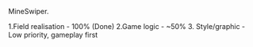 MineSwiper.
 
 1.Field realisation - 100% (Done)
2.Game logic - ~50%
3. Style/graphic - Low priority, gameplay first
